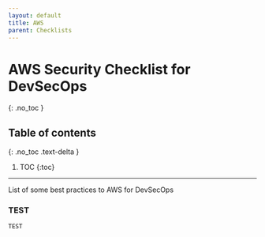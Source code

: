```yaml
---
layout: default
title: AWS
parent: Checklists
---
```


# AWS Security Checklist for DevSecOps
{: .no_toc }

## Table of contents
{: .no_toc .text-delta }

1. TOC
{:toc}

---

<span class="d-inline-block p-2 mr-1 v-align-middle bg-green-000"></span>List of some best practices to AWS for DevSecOps


### TEST

```
TEST
```
